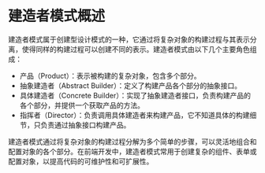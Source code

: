 <!--
 * @Author: chb
 * @Date: 2025-03-27 08:46:36
 * @Description: 
-->
# 建造者模式概述

建造者模式属于创建型设计模式的一种，它通过将复杂对象的构建过程与其表示分离，使得同样的构建过程可以创建不同的表示。建造者模式由以下几个主要角色组成：  

- 产品（Product）：表示被构建的复杂对象，包含多个部分。
- 抽象建造者（Abstract Builder）：定义了构建产品各个部分的抽象接口。
- 具体建造者（Concrete Builder）：实现了抽象建造者接口，负责构建产品的各个部分，并提供一个获取产品的方法。
- 指挥者（Director）：负责调用具体建造者来构建产品，它不知道具体的构建细节，只负责通过抽象接口构建产品。

建造者模式通过将复杂对象的构建过程分解为多个简单的步骤，可以灵活地组合和配置对象的各个部分。在前端开发中，建造者模式常用于创建复杂的组件、表单或配置对象，以提高代码的可维护性和可扩展性。